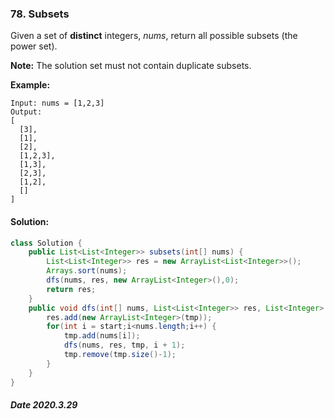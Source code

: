 ### 78. Subsets

Given a set of **distinct** integers, *nums*, return all possible subsets (the power set).

**Note:** The solution set must not contain duplicate subsets.

**Example:**

```
Input: nums = [1,2,3]
Output:
[
  [3],
  [1],
  [2],
  [1,2,3],
  [1,3],
  [2,3],
  [1,2],
  []
]
```

#### Solution:

```java
class Solution {
    public List<List<Integer>> subsets(int[] nums) {
        List<List<Integer>> res = new ArrayList<List<Integer>>();
        Arrays.sort(nums);
        dfs(nums, res, new ArrayList<Integer>(),0);
        return res;
    }
    public void dfs(int[] nums, List<List<Integer>> res, List<Integer> tmp, int start) {
        res.add(new ArrayList<Integer>(tmp));
        for(int i = start;i<nums.length;i++) {
            tmp.add(nums[i]);
            dfs(nums, res, tmp, i + 1);
            tmp.remove(tmp.size()-1);
        }
    }
}
```

##### Date 2020.3.29